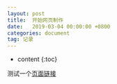 ```yaml
---
layout: post
title:  开始网页制作
date:   2019-03-04 00:00:00 +0800
categories: document
tag: 记录
---
```


* content
{:toc}


测试一个[页面链接](./test.html)